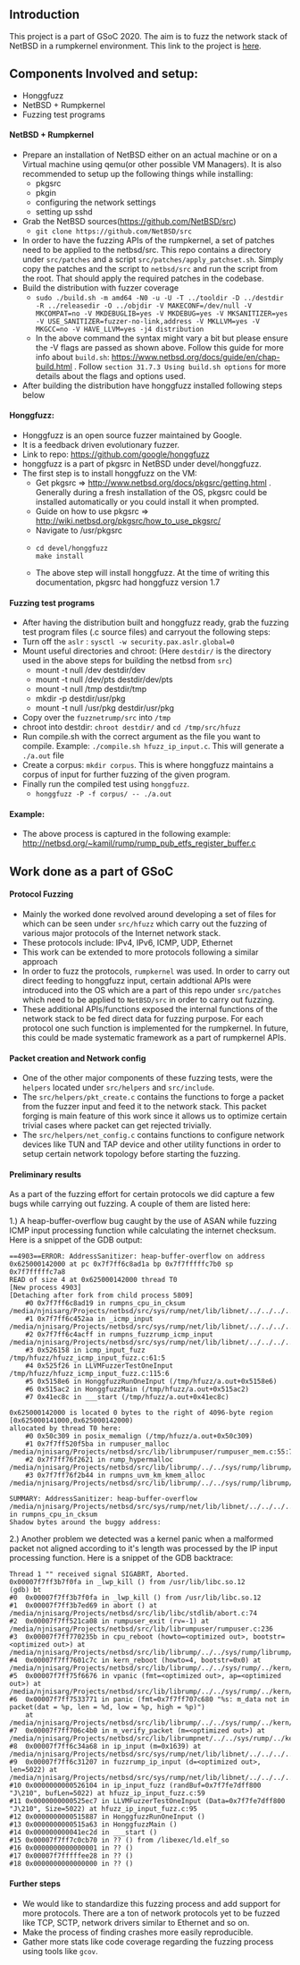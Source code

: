 ## Introduction

This project is a part of GSoC 2020. The aim is to fuzz the network stack of NetBSD in a rumpkernel environment.
This link to the project is [here](https://summerofcode.withgoogle.com/projects/#6486401496907776).

## Components Involved and setup:

- Honggfuzz
- NetBSD + Rumpkernel
- Fuzzing test programs

#### NetBSD + Rumpkernel
- Prepare an installation of NetBSD either on an actual machine or on a Virtual machine using qemu(or other possible VM Managers). It is also recommended to setup up the following things while installing:
    - pkgsrc
    - pkgin
    - configuring the network settings
    - setting up sshd
- Grab the NetBSD sources(https://github.com/NetBSD/src)
    - ``` git clone https://github.com/NetBSD/src ```
- In order to have the fuzzing APIs of the rumpkernel, a set of patches need to be applied to the netbsd/src. This repo contains a directory under `src/patches` and a script `src/patches/apply_patchset.sh`. Simply copy the patches and the script to `netbsd/src` and run the script from the root. That should apply the required patches in the codebase.
- Build the distribution with fuzzer coverage
    - ```sudo ./build.sh -m amd64 -N0 -u -U -T ../tooldir -D ../destdir -R ../releasedir -O ../objdir -V MAKECONF=/dev/null -V MKCOMPAT=no -V MKDEBUGLIB=yes -V MKDEBUG=yes -V MKSANITIZER=yes -V USE_SANITIZER=fuzzer-no-link,address -V MKLLVM=yes -V MKGCC=no -V HAVE_LLVM=yes -j4 distribution```
    - In the above command the syntax might vary a bit but please ensure the -V flags are passed as shown above. Follow this guide for more info about `build.sh`: https://www.netbsd.org/docs/guide/en/chap-build.html . Follow `section 31.7.3 Using build.sh options` for more details about the flags and options used.
- After building the distribution have honggfuzz installed following steps below

#### Honggfuzz:
- Honggfuzz is an open source fuzzer maintained by Google.
- It is a feedback driven evolutionary fuzzer.
- Link to repo: https://github.com/google/honggfuzz
- honggfuzz is a part of pkgsrc in NetBSD under devel/honggfuzz.
- The first step is to install honggfuzz on the VM:
    - Get pkgsrc => http://www.netbsd.org/docs/pkgsrc/getting.html . Generally during a fresh installation of the OS, pkgsrc could be installed automatically or you could install it when prompted.
    - Guide on how to use pkgsrc => http://wiki.netbsd.org/pkgsrc/how_to_use_pkgsrc/
    - Navigate to /usr/pkgsrc
    -   ```
        cd devel/honggfuzz
        make install 
        ```
    - The above step will install honggfuzz. At the time of writing this documentation, pkgsrc had honggfuzz version 1.7

#### Fuzzing test programs

- After having the distribution built and honggfuzz ready, grab the fuzzing test program files (.c source files) and carryout the following steps:
- Turn off the `aslr` : `sysctl -w security.pax.aslr.global=0`
- Mount useful directories and chroot: (Here `destdir/` is the directory used in the above steps for building the netbsd from `src`)
    - mount -t null /dev destdir/dev
    - mount -t null /dev/pts destdir/dev/pts
    - mount -t null /tmp destdir/tmp
    - mkdir -p destdir/usr/pkg
    - mount -t null /usr/pkg destdir/usr/pkg
- Copy over the `fuzznetrump/src` into `/tmp`
- chroot into destdir: `chroot destdir/` and `cd /tmp/src/hfuzz`
- Run compile.sh with the correct argument as the file you want to compile. Example: `./compile.sh hfuzz_ip_input.c`. This will generate a `./a.out` file
- Create a corpus: `mkdir corpus`. This is where honggfuzz maintains a corpus of input for further fuzzing of the given program.
- Finally run the compiled test using `honggfuzz`.
    - `honggfuzz -P -f corpus/ -- ./a.out`

#### Example:
- The above process is captured in the following example: http://netbsd.org/~kamil/rump/rump_pub_etfs_register_buffer.c

## Work done as a part of GSoC

#### Protocol Fuzzing

- Mainly the worked done revolved around developing a set of files for which can be seen under `src/hfuzz` which carry out the fuzzing of various major protocols of the Internet network stack.
- These protocols include: IPv4, IPv6, ICMP, UDP, Ethernet
- This work can be extended to more protocols following a similar approach
- In order to fuzz the protocols, `rumpkernel` was used. In order to carry out direct feeding to honggfuzz input, certain addtional APIs were introduced into the OS which are a part of this repo under `src/patches` which need to be applied to `NetBSD/src` in order to carry out fuzzing.
- These additional APIs/functions exposed the internal functions of the network stack to be fed direct data for fuzzing purpose. For each protocol one such function is implemented for the rumpkernel. In future, this could be made systematic framework as a part of rumpkernel APIs.

#### Packet creation and Network config

- One of the other major components of these fuzzing tests, were the `helpers` located under `src/helpers` and `src/include`. 
- The `src/helpers/pkt_create.c` contains the functions to forge a packet from the fuzzer input and feed it to the network stack. This packet forging is main feature of this work since it allows us to optimize certain trivial cases where packet can get rejected trivially.
- The `src/helpers/net_config.c` contains functions to configure network devices like TUN and TAP device and other utility functions in order to setup certain network topology before starting the fuzzing.

#### Preliminary results

As a part of the fuzzing effort for certain protocols we did capture a few bugs while carrying out fuzzing. A couple of them are listed here:

1.) A heap-buffer-overflow bug caught by the use of ASAN while fuzzing ICMP input processing function while calculating the internet checksum. Here is a snippet of the GDB output:
```
==4903==ERROR: AddressSanitizer: heap-buffer-overflow on address 0x625000142000 at pc 0x7f7ff6c8ad1a bp 0x7f7fffffc7b0 sp 0x7f7fffffc7a8
READ of size 4 at 0x625000142000 thread T0
[New process 4903]
[Detaching after fork from child process 5809]
    #0 0x7f7ff6c8ad19 in rumpns_cpu_in_cksum /media/njnisarg/Projects/netbsd/src/sys/rump/net/lib/libnet/../../../../netinet/cpu_in_cksum.c:302:15
    #1 0x7f7ff6c452aa in _icmp_input /media/njnisarg/Projects/netbsd/src/sys/rump/net/lib/libnet/../../../../netinet/ip_icmp.c:480:6
    #2 0x7f7ff6c4acff in rumpns_fuzzrump_icmp_input /media/njnisarg/Projects/netbsd/src/sys/rump/net/lib/libnet/../../../../netinet/ip_icmp.c:431:2
    #3 0x526158 in icmp_input_fuzz /tmp/hfuzz/hfuzz_icmp_input_fuzz.c:61:5
    #4 0x525f26 in LLVMFuzzerTestOneInput /tmp/hfuzz/hfuzz_icmp_input_fuzz.c:115:6
    #5 0x5158e6 in HonggfuzzRunOneInput (/tmp/hfuzz/a.out+0x5158e6)
    #6 0x515ac2 in HonggfuzzMain (/tmp/hfuzz/a.out+0x515ac2)
    #7 0x41ec8c in ___start (/tmp/hfuzz/a.out+0x41ec8c)

0x625000142000 is located 0 bytes to the right of 4096-byte region [0x625000141000,0x625000142000)
allocated by thread T0 here:
    #0 0x50c309 in posix_memalign (/tmp/hfuzz/a.out+0x50c309)
    #1 0x7f7ff520f5ba in rumpuser_malloc /media/njnisarg/Projects/netbsd/src/lib/librumpuser/rumpuser_mem.c:55:7
    #2 0x7f7ff76f2621 in rump_hypermalloc /media/njnisarg/Projects/netbsd/src/lib/librump/../../sys/rump/librump/rumpkern/vm.c:1282:10
    #3 0x7f7ff76f2b44 in rumpns_uvm_km_kmem_alloc /media/njnisarg/Projects/netbsd/src/lib/librump/../../sys/rump/librump/rumpkern/vm.c:886:16

SUMMARY: AddressSanitizer: heap-buffer-overflow /media/njnisarg/Projects/netbsd/src/sys/rump/net/lib/libnet/../../../../netinet/cpu_in_cksum.c:302:15 in rumpns_cpu_in_cksum
Shadow bytes around the buggy address:

```

2.) Another problem we detected was a kernel panic when a malformed packet not aligned according to it's length was processed by the IP input processing function. Here is a snippet of the GDB backtrace:
```
Thread 1 "" received signal SIGABRT, Aborted.
0x00007f7ff3b7f0fa in _lwp_kill () from /usr/lib/libc.so.12
(gdb) bt
#0  0x00007f7ff3b7f0fa in _lwp_kill () from /usr/lib/libc.so.12
#1  0x00007f7ff3b7ed69 in abort () at /media/njnisarg/Projects/netbsd/src/lib/libc/stdlib/abort.c:74
#2  0x00007f7ff521ca08 in rumpuser_exit (rv=-1) at /media/njnisarg/Projects/netbsd/src/lib/librumpuser/rumpuser.c:236
#3  0x00007f7ff770235b in cpu_reboot (howto=<optimized out>, bootstr=<optimized out>) at /media/njnisarg/Projects/netbsd/src/lib/librump/../../sys/rump/librump/rumpkern/emul.c:429
#4  0x00007f7ff7601c7c in kern_reboot (howto=4, bootstr=0x0) at /media/njnisarg/Projects/netbsd/src/lib/librump/../../sys/rump/../kern/kern_reboot.c:73
#5  0x00007f7ff75f6676 in vpanic (fmt=<optimized out>, ap=<optimized out>) at /media/njnisarg/Projects/netbsd/src/lib/librump/../../sys/rump/../kern/subr_prf.c:290
#6  0x00007f7ff7533771 in panic (fmt=0x7f7ff707c680 "%s: m_data not in packet(dat = %p, len = %d, low = %p, high = %p)")
    at /media/njnisarg/Projects/netbsd/src/lib/librump/../../sys/rump/../kern/subr_prf.c:209
#7  0x00007f7ff706c4b0 in m_verify_packet (m=<optimized out>) at /media/njnisarg/Projects/netbsd/src/lib/librumpnet/../../sys/rump/../kern/uipc_mbuf.c:2272
#8  0x00007f7ff6c34a68 in ip_input (m=0x1639) at /media/njnisarg/Projects/netbsd/src/sys/rump/net/lib/libnet/../../../../netinet/ip_input.c:808
#9  0x00007f7ff6c31207 in fuzzrump_ip_input (d=<optimized out>, len=5022) at /media/njnisarg/Projects/netbsd/src/sys/rump/net/lib/libnet/../../../../netinet/ip_input.c:430
#10 0x0000000000526104 in ip_input_fuzz (randBuf=0x7f7fe7dff800 "J\210", bufLen=5022) at hfuzz_ip_input_fuzz.c:59
#11 0x0000000000525ec7 in LLVMFuzzerTestOneInput (Data=0x7f7fe7dff800 "J\210", Size=5022) at hfuzz_ip_input_fuzz.c:95
#12 0x0000000000515887 in HonggfuzzRunOneInput ()
#13 0x0000000000515a63 in HonggfuzzMain ()
#14 0x000000000041ec2d in ___start ()
#15 0x00007f7ff7c0cb70 in ?? () from /libexec/ld.elf_so
#16 0x0000000000000001 in ?? ()
#17 0x00007f7fffffee28 in ?? ()
#18 0x0000000000000000 in ?? ()

```

#### Further steps

- We would like to standardize this fuzzing process and add support for more protocols. There are a ton of network protocols yet to be fuzzed like TCP, SCTP, network drivers similar to Ethernet and so on.
- Make the process of finding crashes more easily reproducible.
- Gather more stats like code coverage regarding the fuzzing process using tools like `gcov`.
